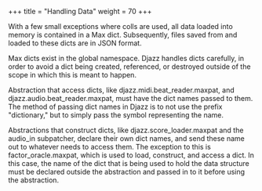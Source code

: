 +++
title = "Handling Data"
weight = 70
+++

With a few small exceptions where colls are used, all data loaded into memory is contained in a Max dict. Subsequently, files saved from and loaded to these dicts are in JSON format.

Max dicts exist in the global namespace. Djazz handles dicts carefully, in order to avoid a dict being created, referenced, or destroyed outside of the scope in which this is meant to happen.

Abstraction that access dicts, like djazz.midi.beat_reader.maxpat, and djazz.audio.beat_reader.maxpat, must have the dict names passed to them. The method of passing dict names in Djazz is to not use the prefix "dictionary," but to simply pass the symbol representing the name.

Abstractions that construct dicts, like djazz.score_loader.maxpat and the audio_in subpatcher, declare their own dict names, and send these name out to whatever needs to access them.  The exception to this is factor_oracle.maxpat, which is used to load, construct, and access a dict. In this case, the name of the dict that is being used to hold the data structure must be declared outside the abstraction and passed in to it before using the abstraction.
